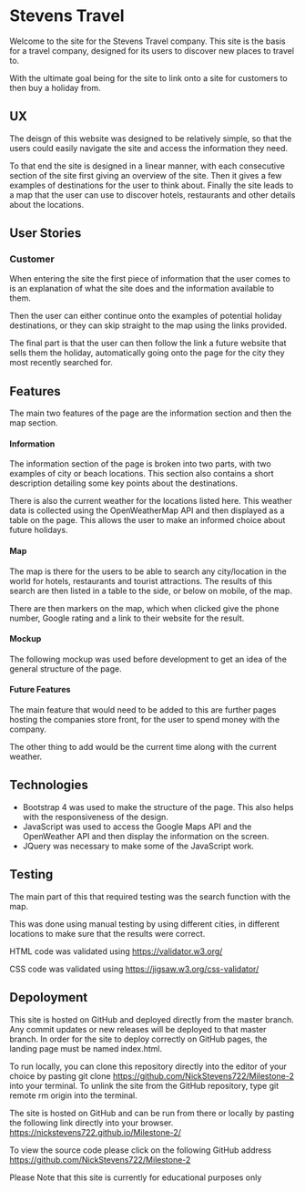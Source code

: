 # Stevens Travel

Welcome to the site for the Stevens Travel company. This site is the basis for a travel company, designed for its users to discover new places to travel to.

With the ultimate goal being for the site to link onto a site for customers to then buy a holiday from.
 
## UX

The deisgn of this website was designed to be relatively simple, so that the users could easily navigate the site and access the information they need.

To that end the site is designed in a linear manner, with each consecutive section of the site first giving an overview of the site. Then it gives a few examples of destinations for the user to think about. Finally the site leads to a map that the user can use to discover hotels, restaurants and other details about the locations.

## User Stories

### Customer

When entering the site the first piece of information that the user comes to is an explanation of what the site does and the information available to them.

Then the user can either continue onto the examples of potential holiday destinations, or they can skip straight to the map using the links provided.

The final part is that the user can then follow the link a future website that sells them the holiday, automatically going onto the page for the city they most recently searched for.

## Features

The main two features of the page are the information section and then the map section.

#### Information

The information section of the page is broken into two parts, with two examples of city or beach locations. This section also contains a short description detailing some key points about the destinations.

There is also the current weather for the locations listed here. This weather data is collected using the OpenWeatherMap API and then displayed as a table on the page. This allows the user to make an informed choice about future holidays.

#### Map

The map is there for the users to be able to search any city/location in the world for hotels, restaurants and tourist attractions. The results of this search are then listed in a table to the side, or below on mobile, of the map.

There are then markers on the map, which when clicked give the phone number, Google rating and a link to their website for the result.

#### Mockup

The following mockup was used before development to get an idea of the general structure of the page.

#### Future Features

The main feature that would need to be added to this are further pages hosting the companies store front, for the user to spend money with the company.

The other thing to add would be the current time along with the current weather.

## Technologies

* Bootstrap 4 was used to make the structure of the page. This also helps with the responsiveness of the design.
* JavaScript was used to access the Google Maps API and the OpenWeather API and then display the information on the screen.
* JQuery was necessary to make some of the JavaScript work.

## Testing

The main part of this that required testing was the search function with the map. 

This was done using manual testing by using different cities, in different locations to make sure that the results were correct.

HTML code was validated using https://validator.w3.org/

CSS code was validated using https://jigsaw.w3.org/css-validator/

## Depoloyment

This site is hosted on GitHub and deployed directly from the master branch. Any commit updates or new releases will be deployed to that master branch. In order for the site to deploy correctly on GitHub pages, the landing page must be named index.html.

To run locally, you can clone this repository directly into the editor of your choice by pasting git clone https://github.com/NickStevens722/Milestone-2 into your terminal. To unlink the site from the GitHub repository, type git remote rm origin into the terminal.

The site is hosted on GitHub and can be run from there or locally by pasting the following link directly into your browser. https://nickstevens722.github.io/Milestone-2/

To view the source code please click on the following GitHub address https://github.com/NickStevens722/Milestone-2

Please Note that this site is currently for educational purposes only

